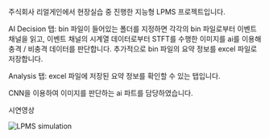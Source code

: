주식회사 리얼게인에서 현장실습 중 진행한 지능형 LPMS 프로젝트입니다.

AI Decision 탭:
bin 파일이 들어있는 폴더를 지정하면 각각의 bin 파일로부터 이벤트 채널을 읽고, 
이벤트 채널의 시계열 데이터로부터 STFT를 수행한 이미지를 ai를 이용해 충격 / 비충격 데이터를 판단합니다.
추가적으로 bin 파일의 요약 정보를 excel 파일로 저장합니다.

Analysis 탭:
excel 파일에 저장된 요약 정보를 확인할 수 있는 탭입니다.

CNN을 이용하여 이미지를 판단하는 ai 파트를 담당하였습니다.

시연영상

![LPMS simulation](https://github.com/user-attachments/assets/5ef19650-6dfc-43a4-ba59-5ef795c42939)
